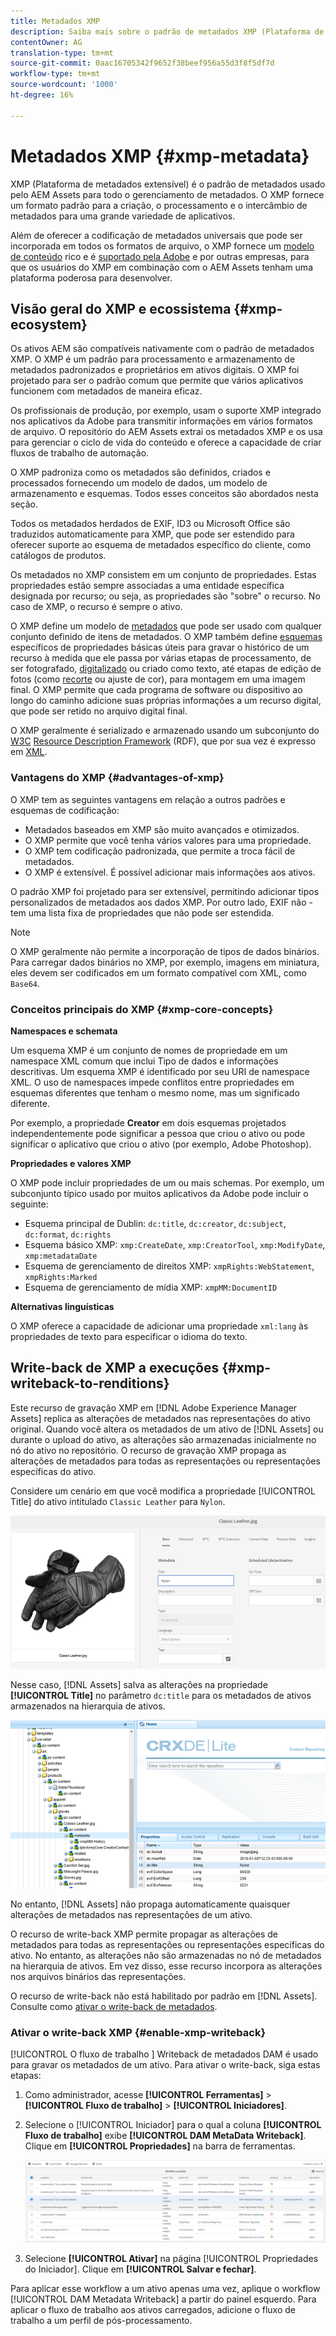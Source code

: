 ```yaml
---
title: Metadados XMP
description: Saiba mais sobre o padrão de metadados XMP (Plataforma de metadados extensível) para gerenciamento de metadados. Ele é usado pelo AEM como um formato padronizado para criação, processamento e intercâmbio de metadados.
contentOwner: AG
translation-type: tm+mt
source-git-commit: 0aac16705342f9652f38beef956a55d3f8f5df7d
workflow-type: tm+mt
source-wordcount: '1000'
ht-degree: 16%

---
```



# Metadados XMP {#xmp-metadata}

XMP (Plataforma de metadados extensível) é o padrão de metadados usado pelo AEM Assets para todo o gerenciamento de metadados. O XMP fornece um formato padrão para a criação, o processamento e o intercâmbio de metadados para uma grande variedade de aplicativos.

Além de oferecer a codificação de metadados universais que pode ser incorporada em todos os formatos de arquivo, o XMP fornece um [modelo de conteúdo](#xmp-core-concepts) rico e é [suportado pela Adobe](#advantages-of-xmp) e por outras empresas, para que os usuários do XMP em combinação com o AEM Assets tenham uma plataforma poderosa para desenvolver.

## Visão geral do XMP e ecossistema {#xmp-ecosystem}

Os ativos AEM são compatíveis nativamente com o padrão de metadados XMP. O XMP é um padrão para processamento e armazenamento de metadados padronizados e proprietários em ativos digitais. O XMP foi projetado para ser o padrão comum que permite que vários aplicativos funcionem com metadados de maneira eficaz.

Os profissionais de produção, por exemplo, usam o suporte XMP integrado nos aplicativos da Adobe para transmitir informações em vários formatos de arquivo. O repositório do AEM Assets extrai os metadados XMP e os usa para gerenciar o ciclo de vida do conteúdo e oferece a capacidade de criar fluxos de trabalho de automação.

O XMP padroniza como os metadados são definidos, criados e processados fornecendo um modelo de dados, um modelo de armazenamento e esquemas. Todos esses conceitos são abordados nesta seção.

Todos os metadados herdados de EXIF, ID3 ou Microsoft Office são traduzidos automaticamente para XMP, que pode ser estendido para oferecer suporte ao esquema de metadados específico do cliente, como catálogos de produtos.

Os metadados no XMP consistem em um conjunto de propriedades. Estas propriedades estão sempre associadas a uma entidade específica designada por recurso; ou seja, as propriedades são &quot;sobre&quot; o recurso. No caso de XMP, o recurso é sempre o ativo.

O XMP define um modelo de [metadados](https://pt.wikipedia.org/wiki/Metadados) que pode ser usado com qualquer conjunto definido de itens de metadados. O XMP também define [esquemas](https://en.wikipedia.org/wiki/XML_schema) específicos de propriedades básicas úteis para gravar o histórico de um recurso à medida que ele passa por várias etapas de processamento, de ser fotografado, [digitalizado](https://pt.wikipedia.org/wiki/Digitalizador) ou criado como texto, até etapas de edição de fotos (como [recorte](https://en.wikipedia.org/wiki/Cropping_%28image%29) ou ajuste de cor), para montagem em uma imagem final. O XMP permite que cada programa de software ou dispositivo ao longo do caminho adicione suas próprias informações a um recurso digital, que pode ser retido no arquivo digital final.

O XMP geralmente é serializado e armazenado usando um subconjunto do [W3C](https://pt.wikipedia.org/wiki/World_Wide_Web_Consortium) [Resource Description Framework](https://pt.wikipedia.org/wiki/Resource_Description_Framework) (RDF), que por sua vez é expresso em [XML](https://pt.wikipedia.org/wiki/XML).

### Vantagens do XMP {#advantages-of-xmp}

O XMP tem as seguintes vantagens em relação a outros padrões e esquemas de codificação:

* Metadados baseados em XMP são muito avançados e otimizados.
* O XMP permite que você tenha vários valores para uma propriedade.
* O XMP tem codificação padronizada, que permite a troca fácil de metadados.
* O XMP é extensível. É possível adicionar mais informações aos ativos.

O padrão XMP foi projetado para ser extensível, permitindo adicionar tipos personalizados de metadados aos dados XMP. Por outro lado, EXIF não - tem uma lista fixa de propriedades que não pode ser estendida.

>[!NOTE]
>
>O XMP geralmente não permite a incorporação de tipos de dados binários. Para carregar dados binários no XMP, por exemplo, imagens em miniatura, eles devem ser codificados em um formato compatível com XML, como `Base64`.

### Conceitos principais do XMP {#xmp-core-concepts}

**Namespaces e schemata**

Um esquema XMP é um conjunto de nomes de propriedade em um namespace XML comum que inclui
Tipo de dados e informações descritivas. Um esquema XMP é identificado por seu URI de namespace XML. O uso de namespaces impede conflitos entre propriedades em esquemas diferentes que tenham o mesmo nome, mas um significado diferente.

Por exemplo, a propriedade **Creator** em dois esquemas projetados independentemente pode significar a pessoa que criou o ativo ou pode significar o aplicativo que criou o ativo (por exemplo, Adobe Photoshop).

**Propriedades e valores XMP**

O XMP pode incluir propriedades de um ou mais schemas. Por exemplo, um subconjunto típico usado por muitos aplicativos da Adobe pode incluir o seguinte:

* Esquema principal de Dublin: `dc:title`, `dc:creator`, `dc:subject`, `dc:format`, `dc:rights`
* Esquema básico XMP: `xmp:CreateDate`, `xmp:CreatorTool`, `xmp:ModifyDate`, `xmp:metadataDate`
* Esquema de gerenciamento de direitos XMP: `xmpRights:WebStatement`, `xmpRights:Marked`
* Esquema de gerenciamento de mídia XMP: `xmpMM:DocumentID`

**Alternativas linguísticas**

O XMP oferece a capacidade de adicionar uma propriedade `xml:lang` às propriedades de texto para especificar o idioma do texto.

## Write-back de XMP a execuções {#xmp-writeback-to-renditions}

Este recurso de gravação XMP em [!DNL Adobe Experience Manager Assets] replica as alterações de metadados nas representações do ativo original. Quando você altera os metadados de um ativo de [!DNL Assets] ou durante o upload do ativo, as alterações são armazenadas inicialmente no nó do ativo no repositório. O recurso de gravação XMP propaga as alterações de metadados para todas as representações ou representações específicas do ativo.

Considere um cenário em que você modifica a propriedade [!UICONTROL Title] do ativo intitulado `Classic Leather` para `Nylon`.

![metadados](assets/metadata.png)

Nesse caso, [!DNL Assets] salva as alterações na propriedade **[!UICONTROL Title]** no parâmetro `dc:title` para os metadados de ativos armazenados na hierarquia de ativos.

![metadata_stored](assets/metadata_stored.png)

No entanto, [!DNL Assets] não propaga automaticamente quaisquer alterações de metadados nas representações de um ativo.

O recurso de write-back XMP permite propagar as alterações de metadados para todas as representações ou representações específicas do ativo. No entanto, as alterações não são armazenadas no nó de metadados na hierarquia de ativos. Em vez disso, esse recurso incorpora as alterações nos arquivos binários das representações.

O recurso de write-back não está habilitado por padrão em [!DNL Assets]. Consulte como [ativar o write-back de metadados](#enable-xmp-writeback).

### Ativar o write-back XMP {#enable-xmp-writeback}

[!UICONTROL O fluxo de trabalho ] Writeback de metadados DAM é usado para gravar os metadados de um ativo. Para ativar o write-back, siga estas etapas:

1. Como administrador, acesse **[!UICONTROL Ferramentas]** > **[!UICONTROL Fluxo de trabalho]** > **[!UICONTROL Iniciadores]**.
1. Selecione o [!UICONTROL Iniciador] para o qual a coluna **[!UICONTROL Fluxo de trabalho]** exibe **[!UICONTROL DAM MetaData Writeback]**. Clique em **[!UICONTROL Propriedades]** na barra de ferramentas.

   ![Selecione o iniciador de gravação de metadados DAM para modificar suas propriedades e ativá-lo](assets/launcher-properties-metadata-writeback1.png)

1. Selecione **[!UICONTROL Ativar]** na página [!UICONTROL Propriedades do Iniciador]. Clique em **[!UICONTROL Salvar e fechar]**.

Para aplicar esse workflow a um ativo apenas uma vez, aplique o workflow [!UICONTROL DAM Metadata Writeback] a partir do painel esquerdo. Para aplicar o fluxo de trabalho aos ativos carregados, adicione o fluxo de trabalho a um perfil de pós-processamento.

<!-- Commenting for now. Need to document how to enable metadata writeback. See CQDOC-17254.

### Enable XMP writeback {#enable-xmp-writeback}
-->

<!-- asgupta, Engg: Need attention here to update the configuration manager changes. -->

<!-- 
To enable the metadata changes to be propagated to the renditions of the asset when uploading it, modify the **[!UICONTROL Adobe CQ DAM Rendition Maker]** configuration in Configuration Manager.

1. To open Configuration Manager, access `https://[aem_server]:[port]/system/console/configMgr`.
1. Open the **[!UICONTROL Adobe CQ DAM Rendition Maker]** configuration.
1. Select the **[!UICONTROL Propagate XMP]** option, and then save the changes.

### Enable XMP write-back for specific renditions {#enable-xmp-writeback-for-specific-renditions}

To let the XMP write-back feature propagate metadata changes to select renditions, specify these renditions to the [!UICONTROL XMP Writeback Process] workflow step of DAM Metadata WriteBack workflow. By default, this step is configured with the original rendition.

For the XMP write-back feature to propagate metadata to the rendition thumbnails 140.100.png and 319.319.png, perform these steps.

1. Tap/click the AEM logo, and then navigate to **[!UICONTROL Tools]** &gt; **[!UICONTROL Workflow]** &gt; **[!UICONTROL Models]**.
1. From the Models page, open the **[!UICONTROL DAM Metadata Writeback]** workflow model.
1. In the **[!UICONTROL DAM Metadata Writeback]** properties page, open the **[!UICONTROL XMP Writeback Process]** step.
1. In the **[!UICONTROL Step Properties]** dialog box, tap/click the **[!UICONTROL Process]** tab.
1. In the **[!UICONTROL Arguments]** box, add `rendition:cq5dam.thumbnail.140.100.png,rendition:cq5dam.thumbnail.319.319.png`, and then tap/click **[!UICONTROL OK]**.

   ![step_properties](assets/step_properties.png)

1. Save the changes.
1. To regenerate the Pyramid TIFF (PTIFF) renditions for Dynamic Media images with the new attributes, add the **[!UICONTROL Dynamic Media Process Image Assets]** step to the DAM Metadata write-back workflow. PTIFF renditions are only created and stored locally in a Dynamic Media Hybrid implementation.

1. Save the workflow.

The metadata changes are propagated to the renditions renditions thumbnail.140.100.png and thumbnail.319.319.png of the asset, and not the others.
-->
